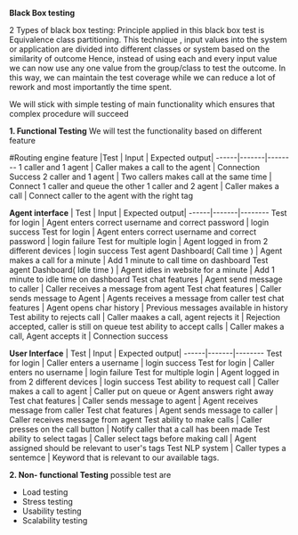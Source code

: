 __Black Box testing__

2 Types of black box testing:
Principle applied in this black box test is Equivalence class partitioning. 
This technique , input values into the system or application are divided into different classes or system based on the similarity of outcome
Hence, instead of using each and every input value we can now use any one value from the group/class to test the outcome. In this way, we can maintain the test coverage while we can reduce a lot of rework and most importantly the time spent.

We will stick with simple testing of main functionality which ensures that complex procedure will succeed

__1. Functional Testing__
  We will test the functionality based on different feature
  
  #Routing engine feature
  |Test  | Input | Expected output|
  ------|-------|--------
  1 caller and 1 agent | Caller makes a call to the agent | Connection Success
  2 caller and 1 agent | Two callers makes call at the same time | Connect 1 caller and queue the other
  1 caller and 2 agent | Caller makes a call | Connect caller to the agent with the right tag
  
  __Agent interface__
  |  Test  | Input | Expected output|
  ------|-------|--------
  Test for login | Agent enters correct username and correct password | login success
  Test for login | Agent enters correct username and correct password | login failure
  Test for multiple login | Agent logged in from 2 different devices | login success
  Test agent Dashboard( Call time ) | Agent makes a call for a minute | Add 1 minute to call time on dashboard
  Test agent Dashboard( Idle time ) | Agent idles in website for a minute | Add 1 minute to idle time on dashboard
  Test chat features | Agent send message to caller | Caller receives a message from agent
  Test chat features | Caller sends message to Agent | Agents receives a message from caller
  test chat features | Agent opens char history | Previous messages available in history
  Test ability to rejects call | Caller maakes a call, agent rejects it | Rejection accepted, caller is still on queue
  test ability to accept calls | Caller makes a call, Agent accepts it | Connection success
  
  
  __User Interface__
  | Test  | Input | Expected output|
  ------|-------|--------
  Test for login | Caller enters a username | login success
  Test for login | Caller enters no username | login failure
  Test for multiple login | Agent logged in from 2 different devices | login success
  Test ability to request call | Caller makes a call to agent | Caller put on queue or Agent answers right away
  Test chat features | Caller sends message to agent | Agent receives message from caller
  Test chat features | Agent sends message to caller | Caller receives message from agent
  Test ability to make calls | Caller presses on the call button | Notify caller that a call has been made
  Test ability to select tagas | Caller select tags before making call | Agent assigned should be relevant to user's tags
  Test NLP system | Caller types a sentemce | Keyword that is relevant to our available tags.
  

  
__2. Non- functional Testing__
  possible test are
  - Load testing
  - Stress testing
  - Usability testing
  - Scalability testing
